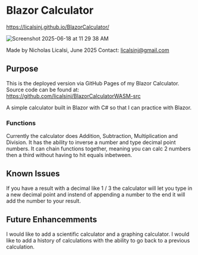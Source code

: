 # Blazor Calculator

https://licalsinj.github.io/BlazorCalculator/

![Screenshot 2025-06-18 at 11 29 38 AM](https://github.com/user-attachments/assets/70490a67-2903-415f-8560-ec795bcd29e2)


Made by Nicholas Licalsi, June 2025
Contact: licalsinj@gmail.com

## Purpose
This is the deployed version via GitHub Pages of my Blazor Calculator. 
Source code can be found at: https://github.com/licalsinj/BlazorCalculatorWASM-src

A simple calculator built in Blazor with C# so that I can practice with Blazor. 

### Functions
Currently the calculator does Addition, Subtraction, Multiplication and Division. 
It has the ability to inverse a number and type decimal point numbers.
It can chain functions together, meaning you can calc 2 numbers then a third without having to hit equals inbetween.

## Known Issues
If you have a result with a decimal like 1 / 3 the calculator will let you type in a new decimal point and instend of appending a number to the end it will add the number to your result.

## Future Enhancemments
I would like to add a scientific calculator and a graphing calculator.
I would like to add a history of calculations with the ability to go back to a previous calculation.

